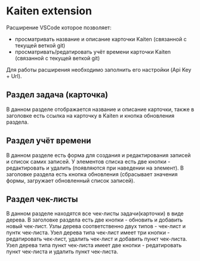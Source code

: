 # Kaiten extension
Расширение VSCode которое позволяет:
  - просматривать название и описание карточки Kaiten (связанной с текущей веткой git)
  - просматривать/редатировать учёт времени карточки Kaiten (связанной с текущей веткой git)

Для работы расширения необходимо заполнить его настройки (Api Key + Url).

## Раздел задача (карточка)
В данном разделе отображается название и описание карточки,
также в заголовке есть ссылка на карточку в Kaiten и кнопка обновления раздела.

## Раздел учёт времени
В данном разделе есть форма для создания и редактирования записей и список самих записей.
У элементов списка есть две кнопки - редактировать и удалить (появляются при наведении на элемент).
В заголовке раздела есть кнопка обновления (сбрасывает значения формы, загружает обновленный список записей).

## Раздел чек-листы
В данном разделе находятся все чек-листы задачи(карточки) в виде дерева.
В заголовке раздела есть две кнопки - обновить и добавить новый чек-лист.
Узлы дерева соответственно двух типов - чек-лист и пунтк чек-листа.
Узел дерева типа чек-лист имеет три кнопки - редатировать чек-лист, удалить чек-лист и добавить пункт чек-листа.
Узел дерева типа пункт чек-листа имеет две кнопки - редатировать пункт чек-листа и удалить пункт чек-листа.
